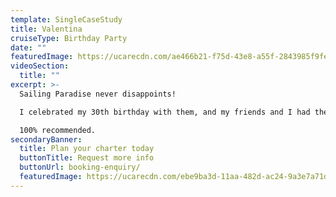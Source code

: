 ```yaml
---
template: SingleCaseStudy
title: Valentina
cruiseType: Birthday Party
date: ""
featuredImage: https://ucarecdn.com/ae466b21-f75d-43e8-a55f-2843985f9feb/
videoSection:
  title: ""
excerpt: >-
  Sailing Paradise never disappoints!

  I celebrated my 30th birthday with them, and my friends and I had the best time ever. The boat was fantastic, and the staff were amazing, kind, helpful, and fun. All my friends loved the experience, and we can’t wait to book another trip with them.

  100% recommended.
secondaryBanner:
  title: Plan your charter today
  buttonTitle: Request more info
  buttonUrl: booking-enquiry/
  featuredImage: https://ucarecdn.com/ebe9ba3d-11aa-482d-ac24-9a3e7a71d0e8/
---
```

